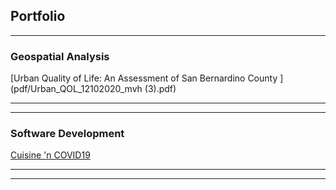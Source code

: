 ## Portfolio

---

### Geospatial Analysis 

[Urban Quality of Life: An Assessment of San Bernardino County
](pdf/Urban_QOL_12102020_mvh  (3).pdf)



---


---

### Software Development 

[Cuisine 'n COVID19](https://github.com/mvonherrmann-bit/Cuisine_n_COVID19)


---




---
